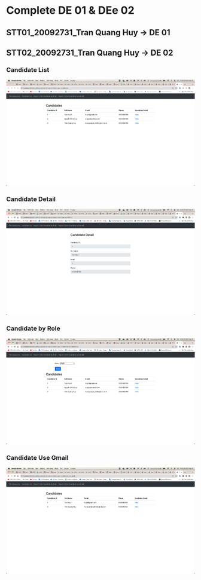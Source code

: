 # Complete DE 01 & DEe 02
## STT01_20092731_Tran Quang Huy -> DE 01
## STT02_20092731_Tran Quang Huy -> DE 02
### Candidate List
![Alt text](image/Candidate_List.png "Candidate List")
### Candidate Detail
![Alt text](image/Candidate_Detail.png "Candidate Detail")
### Candidate by Role
![Alt text](image/Candidates_ByRole.png "Candidate By Role")
### Candidate Use Gmail
![Alt text](image/Candidates_UseGmail.png "Candidate Use Gmail")
